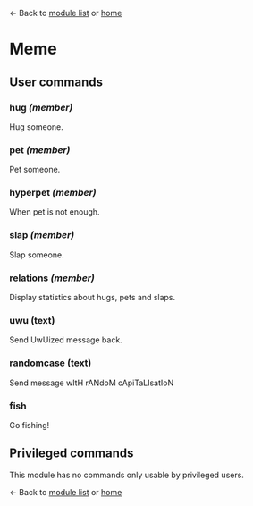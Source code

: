 ← Back to [module list](index.md) or [home](../index.md)

# Meme

## User commands

### hug _(member)_

Hug someone.

### pet _(member)_

Pet someone.

### hyperpet _(member)_

When pet is not enough.

### slap _(member)_

Slap someone.

### relations _(member)_

Display statistics about hugs, pets and slaps.

### uwu (text)

Send UwUized message back.

### randomcase (text)

Send message wItH rANdoM cApiTaLIsatIoN

### fish

Go fishing!

## Privileged commands

This module has no commands only usable by privileged users.

← Back to [module list](index.md) or [home](../index.md)
